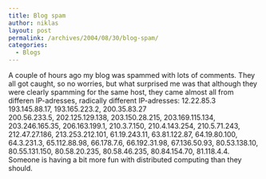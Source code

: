```yaml
---
title: Blog spam
author: niklas
layout: post
permalink: /archives/2004/08/30/blog-spam/
categories:
  - Blogs
---
```

A couple of hours ago my blog was spammed with lots of comments. They all got caught, so no worries, but what surprised me was that although they were clearly spamming for the same host, they came almost all from differen IP-adresses, radically different IP-adresses: 12.22.85.3  
193.145.88.17, 193.165.223.2, 200.35.83.27  
200.56.233.5, 202.125.129.138, 203.150.28.215, 203.169.115.134, 203.246.165.35, 206.163.199.1, 210.3.7.150, 210.4.143.254, 210.5.71.243, 212.47.27.186, 213.253.212.101, 61.19.243.11, 63.81.122.87, 64.19.80.100, 64.3.231.3, 65.112.88.98, 66.178.7.6, 66.192.31.98, 67.136.50.93, 80.53.138.10, 80.55.131.150, 80.58.20.235, 80.58.46.235, 80.84.154.70, 81.118.4.4.  
Someone is having a bit more fun with distributed computing than they should.